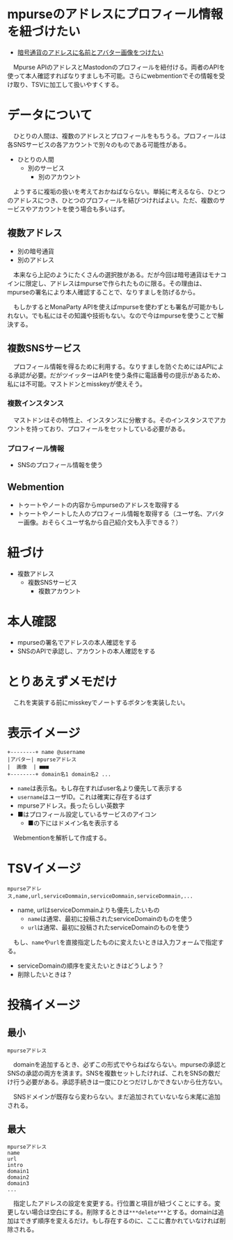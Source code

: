 # mpurseのアドレスにプロフィール情報を紐づけたい

* [暗号通貨のアドレスに名前とアバター画像をつけたい][]

[暗号通貨のアドレスに名前とアバター画像をつけたい]:https://monaledge.com/article/392

　Mpurse APIのアドレスとMastodonのプロフィールを紐付ける。両者のAPIを使って本人確認すればなりすましも不可能。さらにwebmentionでその情報を受け取り、TSVに加工して扱いやすくする。

[mpurse.getAddress]:https://github.com/tadajam/mpurse#getaddress
[mpurse.sendAsset]:https://github.com/tadajam/mpurse#sendasset
[mpurse.signMessage]:https://github.com/tadajam/mpurse#signmessage

# データについて

　ひとりの人間は、複数のアドレスとプロフィールをもちうる。プロフィールは各SNSサービスの各アカウントで別々のものである可能性がある。

* ひとりの人間
    * 別のサービス
        * 別のアカウント

　ようするに複垢の扱いを考えておかねばならない。単純に考えるなら、ひとつのアドレスにつき、ひとつのプロフィールを結びつければよい。ただ、複数のサービスやアカウントを使う場合も多いはず。

## 複数アドレス

* 別の暗号通貨
* 別のアドレス　

　本来なら上記のようにたくさんの選択肢がある。だが今回は暗号通貨はモナコインに限定し、アドレスはmpurseで作られたものに限る。その理由は、mpurseの署名により本人確認することで、なりすましを防げるから。

　もしかするとMonaParty APIを使えばmpurseを使わずとも署名が可能かもしれない。でも私にはその知識や技術もない。なので今はmpurseを使うことで解決する。

## 複数SNSサービス

　プロフィール情報を得るために利用する。なりすましを防ぐためにはAPIによる承認が必要。だがツイッターはAPIを使う条件に電話番号の提示があるため、私には不可能。マストドンとmisskeyが使えそう。

### 複数インスタンス

　マストドンはその特性上、インスタンスに分散する。そのインスタンスでアカウントを持っており、プロフィールをセットしている必要がある。

### プロフィール情報

* SNSのプロフィール情報を使う

## Webmention

* トゥートやノートの内容からmpurseのアドレスを取得する
* トゥートやノートした人のプロフィール情報を取得する（ユーザ名、アバター画像。おそらくユーザ名から自己紹介文も入手できる？）

# 紐づけ

* 複数アドレス
    * 複数SNSサービス
        * 複数アカウント

# 本人確認

* mpurseの署名でアドレスの本人確認をする
* SNSのAPIで承認し、アカウントの本人確認をする

# とりあえずメモだけ

　これを実装する前にmisskeyでノートするボタンを実装したい。

# 表示イメージ

```
+--------+ name @username
|アバター| mpurseアドレス
|  画像  | ■■■
+--------+ domain名1 domain名2 ...
```

* `name`は表示名。もし存在すればuser名より優先して表示する
* `username`はユーザID。これは確実に存在するはず
* mpurseアドレス。長ったらしい英数字
* ■はプロフィール設定しているサービスのアイコン
    * ■の下にはドメイン名を表示する

　Webmentionを解析して作成する。

# TSVイメージ

```
mpurseアドレス,name,url,serviceDommain,serviceDommain,serviceDommain,...
```

* name, urlはserviceDommainよりも優先したいもの
    * `name`は通常、最初に投稿されたserviceDomainのものを使う
    * `url`は通常、最初に投稿されたserviceDomainのものを使う

　もし、`name`や`url`を直接指定したものに変えたいときは入力フォームで指定する。

* serviceDomainの順序を変えたいときはどうしよう？
* 削除したいときは？

# 投稿イメージ

## 最小

```
mpurseアドレス
```

　domainを追加するとき、必ずこの形式でやらねばならない。mpurseの承認とSNSの承認の両方を済ます。SNSを複数セットしたければ、これをSNSの数だけ行う必要がある。承認手続きは一度にひとつだけしかできないから仕方ない。

　SNSドメインが既存なら変わらない。まだ追加されていないなら末尾に追加される。

## 最大

```
mpurseアドレス
name
url
intro
domain1
domain2
domain3
...
```

　指定したアドレスの設定を変更する。行位置と項目が紐づくことにする。変更しない場合は空白にする。削除するときは`***delete***`とする。domainは追加はできず順序を変えるだけ。もし存在するのに、ここに書かれていなければ削除される。
　

